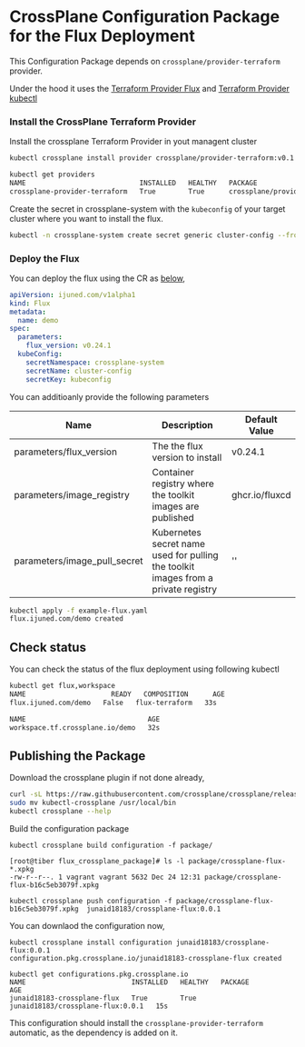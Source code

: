 # CrossPlane Configuration Package for the Flux Deployment

This Configuration Package depends on `crossplane/provider-terraform` provider. 

Under the hood it uses the [Terraform Provider Flux](https://github.com/fluxcd/terraform-provider-flux)  and [Terraform Provider kubectl](https://github.com/gavinbunney/terraform-provider-kubectl) 



### Install the CrossPlane Terraform Provider

Install the crossplane Terraform Provider in yout managent cluster

```bash
kubectl crossplane install provider crossplane/provider-terraform:v0.1.2

kubectl get providers
NAME                            INSTALLED   HEALTHY   PACKAGE                                AGE
crossplane-provider-terraform   True        True      crossplane/provider-terraform:v0.1.2   6h56m
```

Create the secret in crossplane-system with the `kubeconfig` of your target cluster where you want to install the flux. 

```bash
kubectl -n crossplane-system create secret generic cluster-config --from-file=kubeconfig=/tmp/vcluster-flux.yaml
```

### Deploy the Flux

You can deploy the flux using the CR as [below](./example-flux.yaml),

```yaml
apiVersion: ijuned.com/v1alpha1
kind: Flux
metadata:
  name: demo
spec:
  parameters:
    flux_version: v0.24.1
  kubeConfig:
    secretNamespace: crossplane-system
    secretName: cluster-config
    secretKey: kubeconfig
```

You can additioanly provide the following parameters 

| Name                         | Description                                                  | Default Value  |
| ---------------------------- | ------------------------------------------------------------ | -------------- |
| parameters/flux_version      | The the flux version to install                              | v0.24.1        |
| parameters/image_registry    | Container registry where the toolkit images are published    | ghcr.io/fluxcd |
| parameters/image_pull_secret | Kubernetes secret name used for pulling the toolkit images from a private registry | ''             |

```bash
kubectl apply -f example-flux.yaml
flux.ijuned.com/demo created
```



## Check status

You can check the status of the flux deployment using following kubectl

````bash
kubectl get flux,workspace
NAME                     READY   COMPOSITION      AGE
flux.ijuned.com/demo   False   flux-terraform   33s

NAME                              AGE
workspace.tf.crossplane.io/demo   32s
````



## Publishing the Package

Download the crossplane plugin if not done already,

```bash
curl -sL https://raw.githubusercontent.com/crossplane/crossplane/release-1.5/install.sh | sh
sudo mv kubectl-crossplane /usr/local/bin
kubectl crossplane --help
```

Build the configuration package 

```
kubectl crossplane build configuration -f package/

[root@tiber flux_crossplane_package]# ls -l package/crossplane-flux-*.xpkg
-rw-r--r--. 1 vagrant vagrant 5632 Dec 24 12:31 package/crossplane-flux-b16c5eb3079f.xpkg

kubectl crossplane push configuration -f package/crossplane-flux-b16c5eb3079f.xpkg  junaid18183/crossplane-flux:0.0.1
```

You can downlaod the configuration now, 

```
kubectl crossplane install configuration junaid18183/crossplane-flux:0.0.1
configuration.pkg.crossplane.io/junaid18183-crossplane-flux created

kubectl get configurations.pkg.crossplane.io
NAME                          INSTALLED   HEALTHY   PACKAGE                             AGE
junaid18183-crossplane-flux   True        True      junaid18183/crossplane-flux:0.0.1   15s
```

This configuration should install the `crossplane-provider-terraform` automatic, as the dependency is added on it.